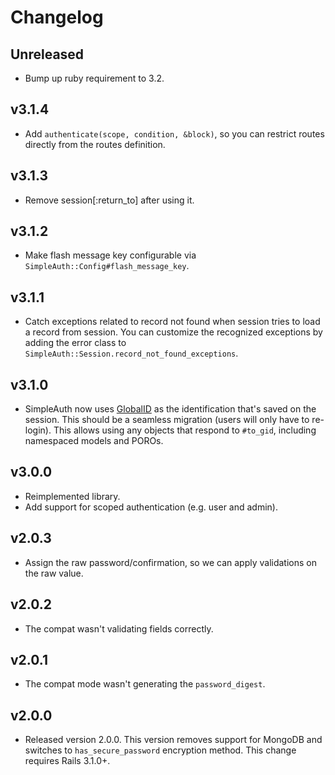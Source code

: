 # Changelog

## Unreleased

- Bump up ruby requirement to 3.2.

## v3.1.4

- Add `authenticate(scope, condition, &block)`, so you can restrict routes
  directly from the routes definition.

## v3.1.3

- Remove session[:return_to] after using it.

## v3.1.2

- Make flash message key configurable via
  `SimpleAuth::Config#flash_message_key`.

## v3.1.1

- Catch exceptions related to record not found when session tries to load a
  record from session. You can customize the recognized exceptions by adding the
  error class to `SimpleAuth::Session.record_not_found_exceptions`.

## v3.1.0

- SimpleAuth now uses [GlobalID](https://github.com/rails/globalid) as the
  identification that's saved on the session. This should be a seamless
  migration (users will only have to re-login). This allows using any objects
  that respond to `#to_gid`, including namespaced models and POROs.

## v3.0.0

- Reimplemented library.
- Add support for scoped authentication (e.g. user and admin).

## v2.0.3

- Assign the raw password/confirmation, so we can apply validations on the raw
  value.

## v2.0.2

- The compat wasn't validating fields correctly.

## v2.0.1

- The compat mode wasn't generating the `password_digest`.

## v2.0.0

- Released version 2.0.0. This version removes support for MongoDB and switches
  to `has_secure_password` encryption method. This change requires Rails 3.1.0+.
